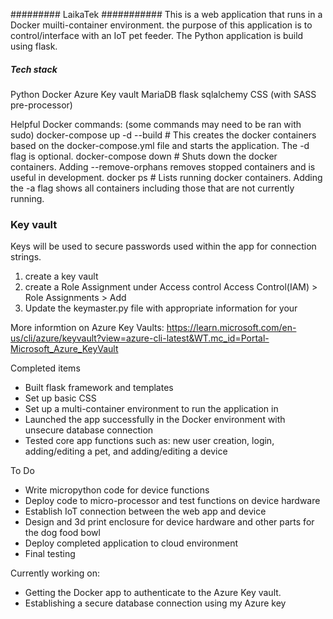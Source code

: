 ######### LaikaTek ###########
This is a web application that runs in a Docker muilti-container environment. the purpose
of this application is to control/interface with an IoT pet feeder. The Python application
is build using flask.

##### Tech stack #####

Python
Docker
Azure Key vault
MariaDB
flask
    sqlalchemy
CSS (with SASS pre-processor)

Helpful Docker commands:
(some commands may need to be ran with sudo)
docker-compose up -d --build # This creates the docker containers based on the docker-compose.yml file and starts the application. The -d flag is optional.
docker-compose down # Shuts down the docker containers. Adding --remove-orphans removes stopped containers and is useful in development.
docker ps # Lists running docker containers. Adding the -a flag shows all containers including those that are not currently running.



### Key vault ###
Keys will be used to secure passwords used within the app for connection strings.

1. create a key vault
2. create a Role Assignment under Access control
    Access Control(IAM) > Role Assignments > Add
3. Update the keymaster.py file with appropriate information for your

More informtion  on Azure Key Vaults: https://learn.microsoft.com/en-us/cli/azure/keyvault?view=azure-cli-latest&WT.mc_id=Portal-Microsoft_Azure_KeyVault

Completed items
- Built flask framework and templates
- Set up basic CSS
- Set up a multi-container environment to run the application in
- Launched the app successfully in the Docker environment with unsecure database connection
- Tested core app functions such as: new user creation, login, adding/editing a pet, and adding/editing a device

To Do
- Write micropython code for device functions
- Deploy code to micro-processor and test functions on device hardware
- Establish IoT connection between the web app and device
- Design and 3d print enclosure for device hardware and other parts for the dog food bowl
- Deploy completed application to cloud environment 
- Final testing

Currently working on:
- Getting the Docker app to authenticate to the Azure Key vault.
- Establishing a secure database connection using my Azure key

